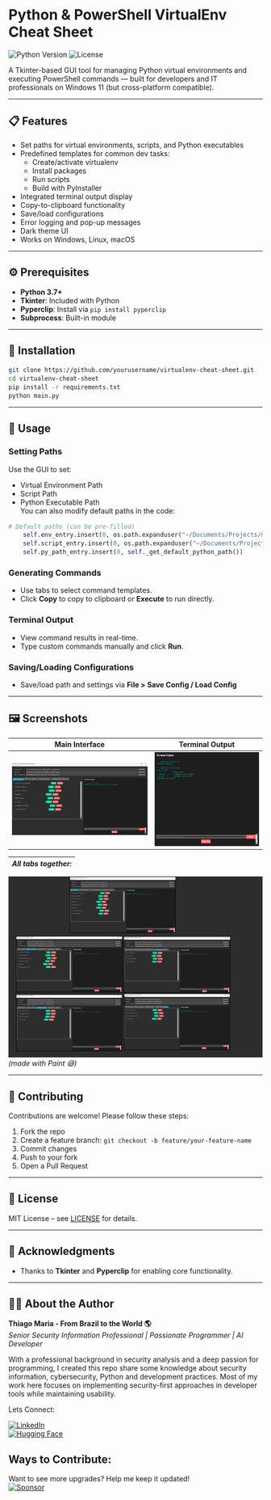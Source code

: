 
# Python & PowerShell VirtualEnv Cheat Sheet

![Python Version](https://img.shields.io/badge/python-3.7%20%7C%203.8%20%7C%203.9%20%7C%203.10-blue)
![License](https://img.shields.io/badge/license-MIT-green)

A Tkinter-based GUI tool for managing Python virtual environments and executing PowerShell commands — built for developers and IT professionals on Windows 11 (but cross-platform compatible).

---

## 📋 Features

- Set paths for virtual environments, scripts, and Python executables  
- Predefined templates for common dev tasks:
  - Create/activate virtualenv
  - Install packages
  - Run scripts
  - Build with PyInstaller
- Integrated terminal output display
- Copy-to-clipboard functionality
- Save/load configurations
- Error logging and pop-up messages
- Dark theme UI
- Works on Windows, Linux, macOS

---

## ⚙️ Prerequisites

- **Python 3.7+**
- **Tkinter**: Included with Python
- **Pyperclip**: Install via `pip install pyperclip`
- **Subprocess**: Built-in module

---

## 🚀 Installation

```bash
git clone https://github.com/yourusername/virtualenv-cheat-sheet.git
cd virtualenv-cheat-sheet
pip install -r requirements.txt
python main.py
```

---

## 🧰 Usage

### Setting Paths
Use the GUI to set:
- Virtual Environment Path
- Script Path
- Python Executable Path  
You can also modify default paths in the code:

```python
# Default paths (can be pre-filled)
    self.env_entry.insert(0, os.path.expanduser("~/Documents/Projects/my_project/venv"))
    self.script_entry.insert(0, os.path.expanduser("~/Documents/Projects/my_project/script.py"))
    self.py_path_entry.insert(0, self._get_default_python_path())
```

### Generating Commands
- Use tabs to select command templates.
- Click **Copy** to copy to clipboard or **Execute** to run directly.

### Terminal Output
- View command results in real-time.
- Type custom commands manually and click **Run**.

### Saving/Loading Configurations
- Save/load path and settings via **File > Save Config / Load Config**

---

## 🖼️ Screenshots

| Main Interface | Terminal Output |
|---------------|------------------|
| ![Main Interface](./screenshots/main_interface.png) | ![Terminal Output](./screenshots/terminal_output.png) |

| *All tabs together:* | 
|---------------------|
![All Tabs](screenshots/alltabs.png) *(made with Paint 😅)*

---

## 🤝 Contributing

Contributions are welcome! Please follow these steps:
1. Fork the repo
2. Create a feature branch: `git checkout -b feature/your-feature-name`
3. Commit changes
4. Push to your fork
5. Open a Pull Request
---

## 📄 License

MIT License – see [LICENSE](LICENSE) for details.

---

## 🙌 Acknowledgments

- Thanks to **Tkinter** and **Pyperclip** for enabling core functionality.

---

## 👨‍💻 About the Author   

**Thiago Maria - From Brazil to the World 🌎**  
*Senior Security Information Professional | Passionate Programmer | AI Developer*

With a professional background in security analysis and a deep passion for programming, I created this repo share some knowledge about security information, cybersecurity, Python and development practices. Most of my work here focuses on implementing security-first approaches in developer tools while maintaining usability.

Lets Connect:

[![LinkedIn](https://img.shields.io/badge/LinkedIn-Connect-blue)](https://www.linkedin.com/in/thiago-cequeira-99202239/)  
[![Hugging Face](https://img.shields.io/badge/🤗Hugging_Face-AI_projects-yellow)](https://huggingface.co/ThiSecur)

 
## Ways to Contribute:   
 Want to see more upgrades? Help me keep it updated!    
 [![Sponsor](https://img.shields.io/badge/Sponsor-%E2%9D%A4-red)](https://github.com/sponsors/ThiagoMaria-SecurityIT) 


